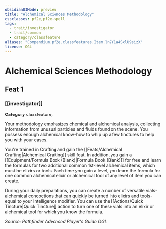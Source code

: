 ```yaml
---
obsidianUIMode: preview
title: "Alchemical Sciences Methodology"
cssclasses: pf2e,pf2e-spell
tags:
  - trait/investigator
  - trait/common
  - category/classfeature
aliases: "Compendium.pf2e.classfeatures.Item.ln2Y1a4SxlU9sizX"
license: OGL
---
```

# Alchemical Sciences Methodology
## Feat 1
### [[investigator]]

**Category** classfeature; 




Your methodology emphasizes chemical and alchemical analysis, collecting information from unusual particles and fluids found on the scene. You possess enough alchemical know-how to whip up a few tinctures to help you with your cases.

You're trained in Crafting and gain the [[Feats/Alchemical Crafting|Alchemical Crafting]] skill feat. In addition, you gain a [[Equipment/Formula Book (Blank)|Formula Book (Blank)]] for free and learn the formulas for two additional common 1st-level alchemical items, which must be elixirs or tools. Each time you gain a level, you learn the formula for one common alchemical elixir or alchemical tool of any level of item you can create.

During your daily preparations, you can create a number of versatile vials-alchemical concoctions that can quickly be turned into elixirs and tools-equal to your Intelligence modifier. You can use the [[Actions/Quick Tincture|Quick Tincture]] action to turn one of these vials into an elixir or alchemical tool for which you know the formula.

*Source: Pathfinder Advanced Player's Guide*
*OGL*